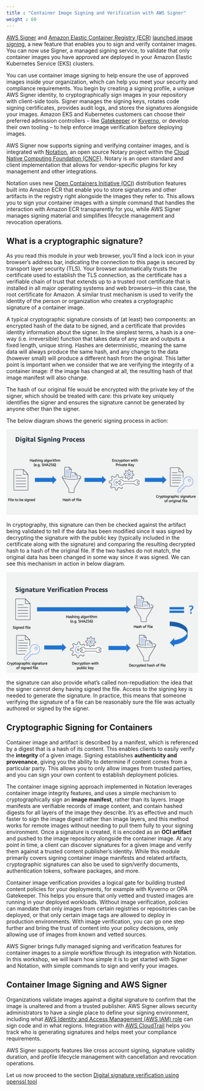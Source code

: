 ```yaml
---
title : "Container Image Signing and Verification with AWS Signer"
weight : 60
---
```


[AWS Signer](https://docs.aws.amazon.com/signer/latest/developerguide/Welcome.html) and [Amazon Elastic Container Registry (ECR)](https://aws.amazon.com/ecr/) [launched image signing](https://aws.amazon.com/about-aws/whats-new/2023/06/aws-container-image-signing/), a new feature that enables you to sign and verify container images. You can now use Signer, a managed signing service, to validate that only container images you have approved are deployed in your Amazon Elastic Kubernetes Service (EKS) clusters. 


You can use container image signing to help ensure the use of approved images inside your organization, which can help you meet your security and compliance requirements.  You begin by creating a signing profile, a unique AWS Signer identity, to cryptographically sign images in your repository with client-side tools. Signer manages the signing keys, rotates code signing certificates, provides audit logs, and stores the signatures alongside your images. Amazon EKS and Kubernetes customers can choose their preferred admission controllers – like [Gatekeeper](https://github.com/open-policy-agent/gatekeeper) or [Kyverno](https://kyverno.io/), or develop their own tooling – to help enforce image verification before deploying images.


AWS Signer now supports signing and verifying container images, and is integrated with [Notation](https://github.com/notaryproject/notation), an open source Notary project within the [Cloud Native Computing Foundation (CNCF)](https://www.cncf.io/). Notary is an open standard and client implementation that allows for vendor-specific plugins for key management and other integrations.

Notation uses new [Open Containers Initiative (OCI)](https://opencontainers.org/) distribution features built into Amazon ECR that enable you to store signatures and other artifacts in the registry right alongside the images they refer to. This allows you to sign your container images with a simple command that handles the interaction with Amazon ECR transparently for you, while AWS Signer manages signing material and simplifies lifecycle management and revocation operations.

## What is a cryptographic signature?

As you read this module in your web browser, you’ll find a lock icon in your browser’s address bar, indicating the connection to this page is secured by transport layer security (TLS). Your browser automatically trusts the certificate used to establish the TLS connection, as the certificate has a verifiable chain of trust that extends up to a trusted root certificate that is installed in all major operating systems and web browsers—in this case, the root certificate for Amazon. A similar trust mechanism is used to verify the identity of the person or organization who creates a cryptographic signature of a container image.

A typical cryptographic signature consists of (at least) two components: an encrypted hash of the data to be signed, and a certificate that provides identity information about the signer. In the simplest terms, a hash is a one-way (i.e. irreversible) function that takes data of any size and outputs a fixed length, unique string. Hashes are deterministic, meaning the same data will always produce the same hash, and any change to the data (however small) will produce a different hash from the original. This latter point is important when we consider that we are verifying the integrity of a container image: if the image has changed at all, the resulting hash of that image manifest will also change.

The hash of our original file would be encrypted with the private key of the signer, which should be treated with care: this private key uniquely identifies the signer and ensures the signature cannot be generated by anyone other than the signer. 

The below diagram shows the generic signing process in action:

![crypto-1](/static/images/image-security/image-signing/crypto-1.jpg)

In cryptography, this signature can then be checked against the artifact being validated to tell if the data has been modified since it was signed by decrypting the signature with the public key (typically included in the certificate along with the signature) and comparing the resulting decrypted hash to a hash of the original file. If the two hashes do not match, the original data has been changed in some way since it was signed. We can see this mechanism in action in below diagram.

![crypto-2](/static/images/image-security/image-signing/crypto-2.jpg)

the signature can also provide what’s called non-repudiation: the idea that the signer cannot deny having signed the file. Access to the signing key is needed to generate the signature. In practice, this means that someone verifying the signature of a file can be reasonably sure the file was actually authored or signed by the signer.


## Cryptographic Signing for Containers

Container image and artifact is described by a manifest, which is referenced by a digest that is a hash of its content. This enables clients to easily verify the **integrity** of a given image. Signing establishes **authenticity and provenance**, giving you the ability to determine if content comes from a particular party. This allows you to only allow images from trusted parties, and you can sign your own content to establish deployment policies.

The container image signing approach implemented in Notation leverages container image integrity features, and uses a simple mechanism to cryptographically sign an **image manifest**, rather than its layers. Image manifests are verifiable records of image content, and contain hashed digests for all layers of the image they describe. It’s as effective and much faster to sign the image digest rather than image layers, and this method works for remote images without needing to pull them fully to your signing environment. Once a signature is created, it is encoded as an **OCI artifact** and pushed to the image repository alongside the container image. At any point in time, a client can discover signatures for a given image and verify them against a trusted content publisher’s identity. While this module primarily covers signing container image manifests and related artifacts, cryptographic signatures can also be used to sign/verify documents, authentication tokens, software packages, and more.

Container image verification provides a logical gate for building trusted content policies for your deployments, for example with Kyverno or OPA Gatekeeper. This helps you ensure that only vetted and trusted images are running in your deployed workloads. Without image verification, policies can mandate that only images from certain registries or repositories can be deployed, or that only certain image tags are allowed to deploy in production environments. With image verification, you can go one step further and bring the trust of content into your policy decisions, only allowing use of images from known and vetted sources.

AWS Signer brings fully managed signing and verification features for container images to a simple workflow through its integration with Notation. In this workshop, we will learn how simple it is to get started with Signer and Notation, with simple commands to sign and verify your images.


## Container Image Signing and AWS Signer

Organizations validate images against a digital signature to confirm that the image is unaltered and from a trusted publisher. AWS Signer allows security administrators to have a single place to define your signing environment, including what [AWS Identity and Access Management (AWS IAM) role](https://docs.aws.amazon.com/IAM/latest/UserGuide/id_roles.html) can sign code and in what regions. Integration with [AWS CloudTrail](https://docs.aws.amazon.com/awscloudtrail/latest/userguide/) helps you track who is generating signatures and helps meet your compliance requirements.

AWS Signer supports features like cross account signing, signature validity duration, and profile lifecycle management with cancellation and revocation operations.

Let us now proceed to the section [Digital signature verification using openssl tool](1-digital-signature-using-openssl)
